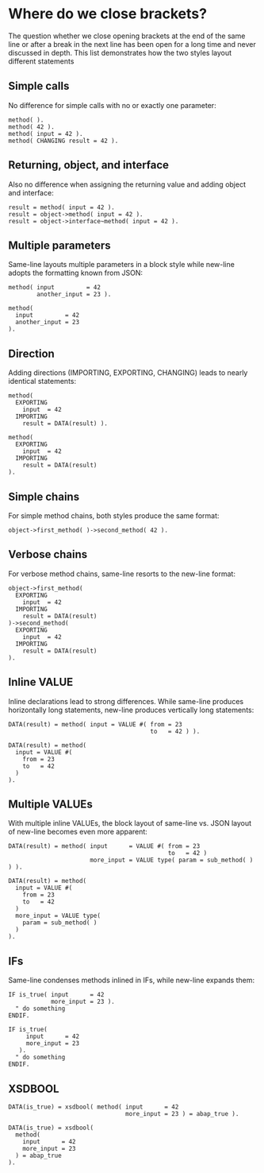 # Where do we close brackets?

The question whether we close opening brackets at the end of the same line or after a break in the next line has been open for a long time and never discussed in depth.
This list demonstrates how the two styles layout different statements 

## Simple calls

No difference for simple calls with no or exactly one parameter:

```ABAP
method( ).
method( 42 ).
method( input = 42 ).
method( CHANGING result = 42 ).
```

## Returning, object, and interface

Also no difference when assigning the returning value and adding object and interface:

```ABAP
result = method( input = 42 ).
result = object->method( input = 42 ).
result = object->interface~method( input = 42 ).
``` 

## Multiple parameters

Same-line layouts multiple parameters in a block style while new-line adopts the formatting known from JSON:

```ABAP
method( input         = 42
        another_input = 23 ).

method(
  input         = 42
  another_input = 23
).
```

## Direction

Adding directions (IMPORTING, EXPORTING, CHANGING) leads to nearly identical statements:

```ABAP
method(
  EXPORTING
    input  = 42
  IMPORTING
    result = DATA(result) ).

method(
  EXPORTING
    input  = 42
  IMPORTING
    result = DATA(result)
).
```

## Simple chains

For simple method chains, both styles produce the same format:

```ABAP
object->first_method( )->second_method( 42 ).
```

## Verbose chains

For verbose method chains, same-line resorts to the new-line format:  

```ABAP
object->first_method(
  EXPORTING
    input  = 42
  IMPORTING
    result = DATA(result)
)->second_method(
  EXPORTING
    input  = 42
  IMPORTING
    result = DATA(result)
).
```

## Inline VALUE

Inline declarations lead to strong differences.
While same-line produces horizontally long statements, new-line produces vertically long statements: 

```ABAP
DATA(result) = method( input = VALUE #( from = 23
                                        to   = 42 ) ).
                       
DATA(result) = method(
  input = VALUE #(
    from = 23
    to   = 42
  )
).
```

## Multiple VALUEs

With multiple inline VALUEs, the block layout of same-line vs. JSON layout of new-line becomes even more apparent: 

```ABAP
DATA(result) = method( input      = VALUE #( from = 23
                                             to   = 42 )
                       more_input = VALUE type( param = sub_method( ) ) ).

DATA(result) = method(
  input = VALUE #(
    from = 23
    to   = 42
  )
  more_input = VALUE type(
    param = sub_method( )
  )
).
```

## IFs

Same-line condenses methods inlined in IFs, while new-line expands them:

```ABAP
IF is_true( input      = 42
            more_input = 23 ).
  " do something
ENDIF.

IF is_true(
     input      = 42
     more_input = 23
   ).
  " do something
ENDIF.
```

## XSDBOOL

```ABAP
DATA(is_true) = xsdbool( method( input      = 42
                                 more_input = 23 ) = abap_true ).

DATA(is_true) = xsdbool(
  method(
    input      = 42
    more_input = 23
  ) = abap_true
).
```
